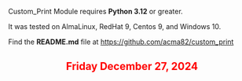 

Custom_Print Module requires **Python 3.12** or greater.

It was tested on AlmaLinux, RedHat 9, Centos 9, and Windows 10.

Find the **README.md** file at https://github.com/acma82/custom_print



## <p style="text-align:center;"><span style="color:red"><strong> Friday  December 27, 2024 </strong></span></p>





